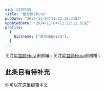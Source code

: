 ```yaml
---
mid: 3209150
title: "星宫颜Ekira"
pubDate: "2024-11-04T11:22:12.318Z"
updatedDate: "2024-11-04T11:22:12.318Z"
profile:
  {
    Nickname: ["星宫颜Ekira"],
  }
---
```


关注[星宫颜Ekira](https://space.bilibili.com/3209150)谢谢喵~ 关注[星宫颜Ekira](https://space.bilibili.com/3209150)谢谢喵~

## 此条目有待补充
你可以在[这里](https://github.com/Yuhanawa/VTuber.ICU-Content/edit/master/v/星宫颜Ekira/index.md)编辑本文
